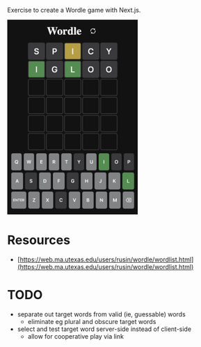 Exercise to create a Wordle game with Next.js.

<img src="https://github.com/hansifer/wordle-all-day/blob/main/screenshot.png?raw=true" width="300">

# Resources

- [https://web.ma.utexas.edu/users/rusin/wordle/wordlist.html](https://web.ma.utexas.edu/users/rusin/wordle/wordlist.html)

# TODO

- separate out target words from valid (ie, guessable) words
  - eliminate eg plural and obscure target words
- select and test target word server-side instead of client-side
  - allow for cooperative play via link
